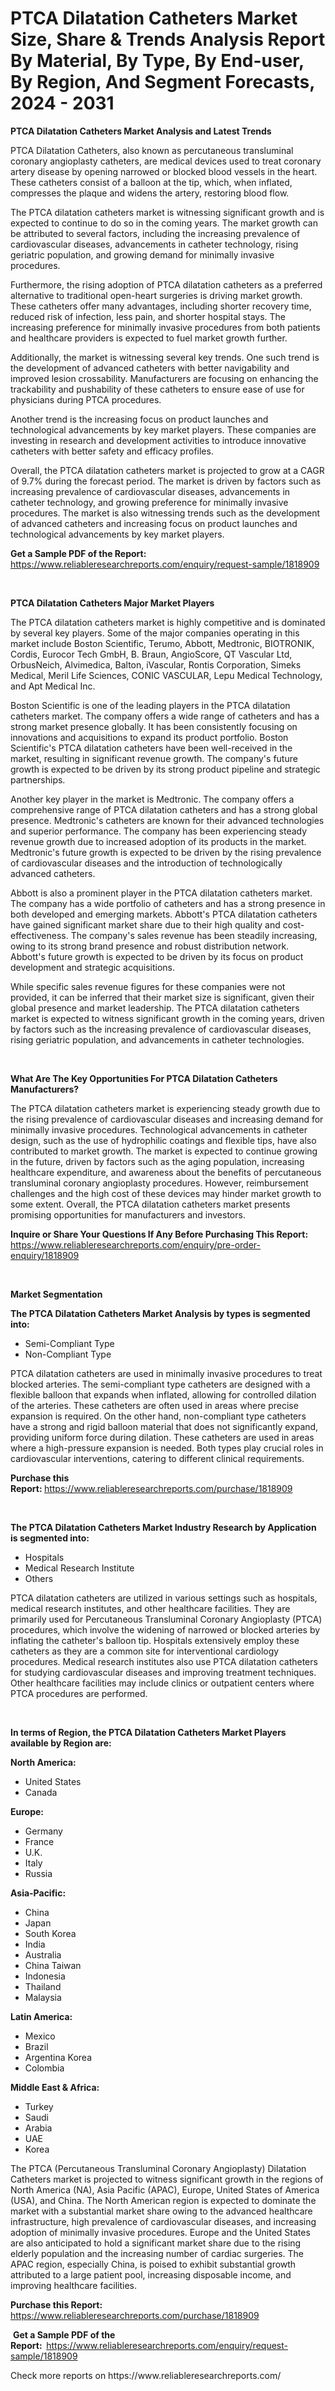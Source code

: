 <p><h1>PTCA Dilatation Catheters Market Size, Share & Trends Analysis Report By Material, By Type, By End-user, By Region, And Segment Forecasts, 2024 - 2031</h1></p><p><strong>PTCA Dilatation Catheters Market Analysis and Latest Trends</strong></p>
<p><p>PTCA Dilatation Catheters, also known as percutaneous transluminal coronary angioplasty catheters, are medical devices used to treat coronary artery disease by opening narrowed or blocked blood vessels in the heart. These catheters consist of a balloon at the tip, which, when inflated, compresses the plaque and widens the artery, restoring blood flow.</p><p>The PTCA dilatation catheters market is witnessing significant growth and is expected to continue to do so in the coming years. The market growth can be attributed to several factors, including the increasing prevalence of cardiovascular diseases, advancements in catheter technology, rising geriatric population, and growing demand for minimally invasive procedures.</p><p>Furthermore, the rising adoption of PTCA dilatation catheters as a preferred alternative to traditional open-heart surgeries is driving market growth. These catheters offer many advantages, including shorter recovery time, reduced risk of infection, less pain, and shorter hospital stays. The increasing preference for minimally invasive procedures from both patients and healthcare providers is expected to fuel market growth further.</p><p>Additionally, the market is witnessing several key trends. One such trend is the development of advanced catheters with better navigability and improved lesion crossability. Manufacturers are focusing on enhancing the trackability and pushability of these catheters to ensure ease of use for physicians during PTCA procedures.</p><p>Another trend is the increasing focus on product launches and technological advancements by key market players. These companies are investing in research and development activities to introduce innovative catheters with better safety and efficacy profiles.</p><p>Overall, the PTCA dilatation catheters market is projected to grow at a CAGR of 9.7% during the forecast period. The market is driven by factors such as increasing prevalence of cardiovascular diseases, advancements in catheter technology, and growing preference for minimally invasive procedures. The market is also witnessing trends such as the development of advanced catheters and increasing focus on product launches and technological advancements by key market players.</p></p>
<p><strong>Get a Sample PDF of the Report:&nbsp;</strong> <a href="https://www.reliableresearchreports.com/enquiry/request-sample/1818909">https://www.reliableresearchreports.com/enquiry/request-sample/1818909</a></p>
<p>&nbsp;</p>
<p><strong>PTCA Dilatation Catheters Major Market Players</strong></p>
<p><p>The PTCA dilatation catheters market is highly competitive and is dominated by several key players. Some of the major companies operating in this market include Boston Scientific, Terumo, Abbott, Medtronic, BIOTRONIK, Cordis, Eurocor Tech GmbH, B. Braun, AngioScore, QT Vascular Ltd, OrbusNeich, Alvimedica, Balton, iVascular, Rontis Corporation, Simeks Medical, Meril Life Sciences, CONIC VASCULAR, Lepu Medical Technology, and Apt Medical Inc.</p><p>Boston Scientific is one of the leading players in the PTCA dilatation catheters market. The company offers a wide range of catheters and has a strong market presence globally. It has been consistently focusing on innovations and acquisitions to expand its product portfolio. Boston Scientific's PTCA dilatation catheters have been well-received in the market, resulting in significant revenue growth. The company's future growth is expected to be driven by its strong product pipeline and strategic partnerships.</p><p>Another key player in the market is Medtronic. The company offers a comprehensive range of PTCA dilatation catheters and has a strong global presence. Medtronic's catheters are known for their advanced technologies and superior performance. The company has been experiencing steady revenue growth due to increased adoption of its products in the market. Medtronic's future growth is expected to be driven by the rising prevalence of cardiovascular diseases and the introduction of technologically advanced catheters.</p><p>Abbott is also a prominent player in the PTCA dilatation catheters market. The company has a wide portfolio of catheters and has a strong presence in both developed and emerging markets. Abbott's PTCA dilatation catheters have gained significant market share due to their high quality and cost-effectiveness. The company's sales revenue has been steadily increasing, owing to its strong brand presence and robust distribution network. Abbott's future growth is expected to be driven by its focus on product development and strategic acquisitions.</p><p>While specific sales revenue figures for these companies were not provided, it can be inferred that their market size is significant, given their global presence and market leadership. The PTCA dilatation catheters market is expected to witness significant growth in the coming years, driven by factors such as the increasing prevalence of cardiovascular diseases, rising geriatric population, and advancements in catheter technologies.</p></p>
<p>&nbsp;</p>
<p><strong>What Are The Key Opportunities For PTCA Dilatation Catheters Manufacturers?</strong></p>
<p><p>The PTCA dilatation catheters market is experiencing steady growth due to the rising prevalence of cardiovascular diseases and increasing demand for minimally invasive procedures. Technological advancements in catheter design, such as the use of hydrophilic coatings and flexible tips, have also contributed to market growth. The market is expected to continue growing in the future, driven by factors such as the aging population, increasing healthcare expenditure, and awareness about the benefits of percutaneous transluminal coronary angioplasty procedures. However, reimbursement challenges and the high cost of these devices may hinder market growth to some extent. Overall, the PTCA dilatation catheters market presents promising opportunities for manufacturers and investors.</p></p>
<p><strong>Inquire or Share Your Questions If Any Before Purchasing This Report:</strong> <a href="https://www.reliableresearchreports.com/enquiry/pre-order-enquiry/1818909">https://www.reliableresearchreports.com/enquiry/pre-order-enquiry/1818909</a></p>
<p>&nbsp;</p>
<p><strong>Market Segmentation</strong></p>
<p><strong>The PTCA Dilatation Catheters Market Analysis by types is segmented into:</strong></p>
<p><ul><li>Semi-Compliant Type</li><li>Non-Compliant Type</li></ul></p>
<p><p>PTCA dilatation catheters are used in minimally invasive procedures to treat blocked arteries. The semi-compliant type catheters are designed with a flexible balloon that expands when inflated, allowing for controlled dilation of the arteries. These catheters are often used in areas where precise expansion is required. On the other hand, non-compliant type catheters have a strong and rigid balloon material that does not significantly expand, providing uniform force during dilation. These catheters are used in areas where a high-pressure expansion is needed. Both types play crucial roles in cardiovascular interventions, catering to different clinical requirements.</p></p>
<p><strong>Purchase this Report:&nbsp;</strong><a href="https://www.reliableresearchreports.com/purchase/1818909">https://www.reliableresearchreports.com/purchase/1818909</a></p>
<p>&nbsp;</p>
<p><strong>The PTCA Dilatation Catheters Market Industry Research by Application is segmented into:</strong></p>
<p><ul><li>Hospitals</li><li>Medical Research Institute</li><li>Others</li></ul></p>
<p><p>PTCA dilatation catheters are utilized in various settings such as hospitals, medical research institutes, and other healthcare facilities. They are primarily used for Percutaneous Transluminal Coronary Angioplasty (PTCA) procedures, which involve the widening of narrowed or blocked arteries by inflating the catheter's balloon tip. Hospitals extensively employ these catheters as they are a common site for interventional cardiology procedures. Medical research institutes also use PTCA dilatation catheters for studying cardiovascular diseases and improving treatment techniques. Other healthcare facilities may include clinics or outpatient centers where PTCA procedures are performed.</p></p>
<p>&nbsp;</p>
<p><strong>In terms of Region, the PTCA Dilatation Catheters Market Players available by Region are:</strong></p>
<p>
    <p> <strong> North America: </strong>
        <ul>
            <li>United States</li>
            <li>Canada</li>
        </ul>
        </p> 
    <p> <strong> Europe: </strong>
        <ul>
            <li>Germany</li>
            <li>France</li>
            <li>U.K.</li>
            <li>Italy</li>
            <li>Russia</li>
        </ul>
        </p> 
    <p> <strong> Asia-Pacific: </strong>
        <ul>
            <li>China</li>
            <li>Japan</li>
            <li>South Korea</li>
            <li>India</li>
            <li>Australia</li>
            <li>China Taiwan</li>
            <li>Indonesia</li>
            <li>Thailand</li>
            <li>Malaysia</li>
        </ul>
        </p> 
    <p> <strong> Latin America: </strong>
        <ul>
            <li>Mexico</li>
            <li>Brazil</li>
            <li>Argentina Korea</li>
            <li>Colombia</li>
        </ul>
        </p> 
    <p> <strong> Middle East & Africa: </strong>
        <ul>
            <li>Turkey</li>
            <li>Saudi</li>
            <li>Arabia</li>
            <li>UAE</li>
            <li>Korea</li>
        </ul>
    </p>
    </p>
<p><p>The PTCA (Percutaneous Transluminal Coronary Angioplasty) Dilatation Catheters market is projected to witness significant growth in the regions of North America (NA), Asia Pacific (APAC), Europe, United States of America (USA), and China. The North American region is expected to dominate the market with a substantial market share owing to the advanced healthcare infrastructure, high prevalence of cardiovascular diseases, and increasing adoption of minimally invasive procedures. Europe and the United States are also anticipated to hold a significant market share due to the rising elderly population and the increasing number of cardiac surgeries. The APAC region, especially China, is poised to exhibit substantial growth attributed to a large patient pool, increasing disposable income, and improving healthcare facilities.</p></p>
<p><strong>Purchase this Report: </strong><a href="https://www.reliableresearchreports.com/purchase/1818909">https://www.reliableresearchreports.com/purchase/1818909</a></p>
<p>&nbsp;<strong>Get a Sample PDF of the Report:&nbsp;&nbsp;</strong><a href="https://www.reliableresearchreports.com/enquiry/request-sample/1818909">https://www.reliableresearchreports.com/enquiry/request-sample/1818909</a></p>
<p><strong></strong></p>
<p>Check more reports on https://www.reliableresearchreports.com/</p>